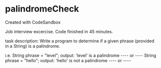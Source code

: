 # palindromeCheck
Created with CodeSandbox

Job interview excercise. Code finished in 45 minutes.

task description:
Write a program to determine if a given phrase (provided in a String) is a palindrome.

i.e.
  String phrase = "level";
  output:
  'level' is a palindrome
---- or ----
  String phrase = "hello";
  output:
  'hello' is not a palindrome
---- or ----

